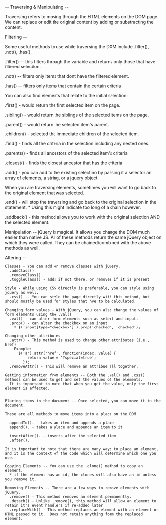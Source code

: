 
-- Traversing & Manipulating --

Traversing refers to moving through the HTML elements on the DOM page.  We can replace or edit the original content by adding or substracting the content.

Filtering --

Some useful methods to use while traversing the DOM include .filter(), .not(), .has().

  .filter() -- this filters through the variable and returns only those that have filtered selection.

  .not() -- filters only items that dont have the filtered element.

  .has() -- filters only items that contain the certain criteria

You can also find elements that relate to the initial selection:

  .first() - would return the first selected item on the page.

  .sibling() - would return the siblings of the selected items on the page.

  .parent() - would return the selected item's parent.

  .children() - selected the immediate children of the selected item.

  .find() - finds all the criteria in the selection including any nested ones.

  .parents() - finds all ancestors of the selected item's criteria

  .closest() - finds the closest ancestor that has the criteria

  .add() - you can add to the existing selectino by passing it a selector an array of elements, a string, or a jquery object


When you are traversing elements, sometimes you will want to go back to the original element that was selected.

  .end() - will stop the traversing and go back to the original selection in the statement.
    * Using this might indicate too long of a chain however.

  .addback() - this method allows you to work with the original selection AND the selected element.

Manipulation -- jQuery is magical. It allows you change the DOM much easier than native JS.  All of these methods return the same jQuery object on which they were called.  They can be chained/combined with the above methods as well.

  Altering --

    Classes - You can add or remove classes with jQuery.
      .addClass()
      .removeClass()
      .toggleClass() - adds if not there, or removes if it is present

    Style - While using CSS directly is preferable, you can style using jquery as well.
      .css() -- You can style the page directly with this method, but should mostly be used for styles that hve to be calculated.

    Changing form values - With jQuery, you can also change the values of form elements using the .val()
      .val() - can alter form elements such as select and input.
      .prop() - can alter the checkbox on an input
        * $('input[type="checkbox"]').prop('checked', 'checked');

    Changing other attributes
      .attr() - This method is used to change other attributes (i.e., href)
        Example:
          $('a').attr('href', function(index, value) {
              return value = '?special=true';
            });
      .removeAttr() - This will remove an attribue all together.

    Getting information from elements -- Both the .val() and .css() methods can be used to get and set the values of the elements.
      It is important to note that when you get the value, only the first element is effected.


    Placing items in the document -- Once selected, you can move it in the document.

    These are all methods to move items into a place on the DOM

      appendTo(). - takes an item and appends a place
      append(). - takes a place and appends an item to it

      insertAfter(). - inserts after the selected item
      .after().

    It is important to note that there are many ways to place an element, and it is the context of the code which will determine which one you use.

    Copying Elements -- You can use the .clone() method to copy an element.
      * if the element has an id, the clones will also have an id unless you remove it.

    Removing Elements -- There are a few ways to remove elements with jQuery.
      .remove() - This method removes an element permanently.
      .detach() - Unlike .remove(), this method will allow an element to retain it's event handlers if re-added later
      .replaceWith() - This method replaces an element with an element or HTML passed to it.  Does not retain anything form the replaced element.





























